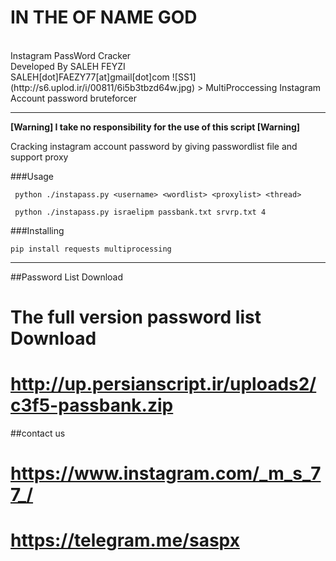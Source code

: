 # IN THE OF NAME GOD
<br/>
Instagram PassWord Cracker
<br/>
Developed By SALEH FEYZI
<br/>
SALEH[dot]FAEZY77[at]gmail[dot]com 
![SS1](http://s6.uplod.ir/i/00811/6i5b3tbzd64w.jpg)
> MultiProccessing Instagram Account password bruteforcer

***
**[Warning] I take no responsibility for the use of this script [Warning]**

Cracking instagram account password by giving passwordlist file and support proxy 

###Usage

``` python ./instapass.py <username> <wordlist> <proxylist> <thread>```

``` python ./instapass.py israelipm passbank.txt srvrp.txt 4```

###Installing

```pip install requests multiprocessing```

***

##Password List Download
# The full version password list Download
# http://up.persianscript.ir/uploads2/c3f5-passbank.zip

##contact us
# https://www.instagram.com/_m_s_77_/
# https://telegram.me/saspx
